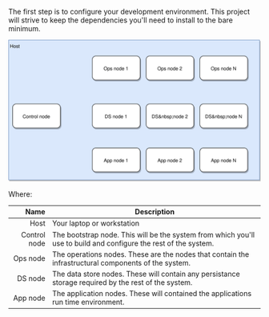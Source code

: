 The first step is to configure your development environment.  This project
will strive to keep the dependencies you'll need to install to the bare minimum.

![](img/intro-overview.svg)

Where:

|Name|Description|
|-----------:|-----------|
|Host|Your laptop or workstation|
|Control node|The bootstrap node. This will be the system from which you'll use to build and configure the rest of the system.|
|Ops node|The operations nodes.  These are the nodes that contain the infrastructural components of the system.|
|DS node|The data store nodes.  These will contain any persistance storage required by the rest of the system.|
|App node|The application nodes.  These will contained the applications run time environment.|
